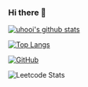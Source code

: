 ### Hi there 👋


[![uhooi's github stats](https://github-readme-stats.vercel.app/api?username=son0nline&show_icons=true)](https://github.com/son0nline)

[![Top Langs](https://github-readme-stats.vercel.app/api/top-langs/?username=son0nline)](https://github.com/son0nline)

[![GitHub](https://img.shields.io/github/followers/son0nline?style=social)](https://github.com/son0nline)

![Leetcode Stats](https://leetcode.card.workers.dev/?username=son0nline&theme=dark&font=baloo)
<!--
**son0nline/son0nline** is a ✨ _special_ ✨ repository because its `README.md` (this file) appears on your GitHub profile.

Here are some ideas to get you started:

- 🔭 I’m currently working on ...
- 🌱 I’m currently learning ...
- 👯 I’m looking to collaborate on ...
- 🤔 I’m looking for help with ...
- 💬 Ask me about ...
- 📫 How to reach me: ...
- 😄 Pronouns: ...
- ⚡ Fun fact: ...
-->
